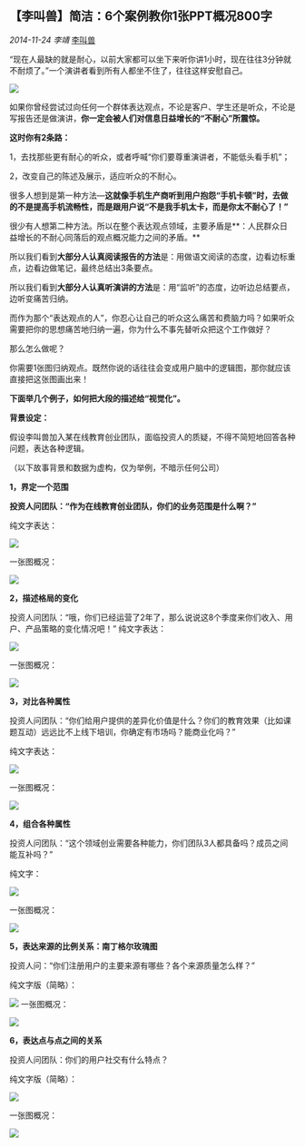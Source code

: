 ## 【李叫兽】简洁：6个案例教你1张PPT概况800字

*2014-11-24* *李靖* [李叫兽](https://mp.weixin.qq.com/s?__biz=MzA5NTMxOTczOA==&mid=201452303&idx=1&sn=f8e34908b5413b991b978cb9180b747a&scene=21&key=5d8f20f73132df89aa85278b9eb245a2ecfead20fc64763ede5c81d2e0f4c464c2ca97fb905e73fd30d3c689e62b7a9d2307387cf57c8af05c763028e0b0185964c69ee57b73689beb248f088e28f2b1&ascene=7&uin=MjQwNzMxODYwNQ%3D%3D&devicetype=Windows+8&version=6203005d&pass_ticket=xOhI1VQDG%2FzwbhWgqYvgjLhswwNIUGjt8DUL4fp00EDxCVadhAwYny0MJ9B2H%2Fmr&winzoom=1.125##)

“现在人最缺的就是耐心，以前大家都可以坐下来听你讲1小时，现在往往3分钟就不耐烦了。”一个演讲者看到所有人都坐不住了，往往这样安慰自己。

![](http://mmbiz.qpic.cn/mmbiz/As7mscS0UOCGkoxBusVRsmhzPreED4ibzfE8jyANaOITP1Aw1WtFX8qC1KIyMuwQNm1PfjuqWeR0V7xEcB1fhYA/640?tp=webp&wxfrom=5&wx_lazy=1)

如果你曾经尝试过向任何一个群体表达观点，不论是客户、学生还是听众，不论是写报告还是做演讲，**你一定会被人们对信息日益增长的“不耐心”所震惊。**

**这时你有2条路：**

1，去找那些更有耐心的听众，或者呼喊“你们要尊重演讲者，不能低头看手机”；

2，改变自己的陈述及展示，适应听众的不耐心。

很多人想到是第一种方法—**这就像手机生产商听到用户抱怨“手机卡顿”时，去做的不是提高手机流畅性，而是跟用户说“不是我手机太卡，而是你太不耐心了！”**

很少有人想第二种方法。所以在整个表达观点领域，主要矛盾是**：人民群众日益增长的不耐心同落后的观点概况能力之间的矛盾。**

所以我们看到**大部分人认真阅读报告的方法**是：用做语文阅读的态度，边看边标重点，边看边做笔记，最终总结出3条要点。

所以我们看到**大部分人认真听演讲的方法**是：用“监听”的态度，边听边总结要点，边听变痛苦归纳。

而作为那个“表达观点的人”，你忍心让自己的听众这么痛苦和费脑力吗？如果听众需要把你的思想痛苦地归纳一遍，你为什么不事先替听众把这个工作做好？

那么怎么做呢？

你需要1张图归纳观点。既然你说的话往往会变成用户脑中的逻辑图，那你就应该直接把这张图画出来！

**下面举几个例子，如何把大段的描述给“视觉化”。**

**背景设定：**

假设李叫兽加入某在线教育创业团队，面临投资人的质疑，不得不简短地回答各种问题，表达各种逻辑。

（以下故事背景和数据为虚构，仅为举例，不暗示任何公司）

**1，界定一个范围**

**投资人问团队：“作为在线教育创业团队，你们的业务范围是什么啊？”**

纯文字表达：

![](http://mmbiz.qpic.cn/mmbiz/As7mscS0UOCGkoxBusVRsmhzPreED4ibz4VoXnpBbDtnBre4E6MwrmMUYEKQR3ic4KkXDZXo701iaN8AJNWZaLVew/640?tp=webp&wxfrom=5&wx_lazy=1)

一张图概况：

![](http://mmbiz.qpic.cn/mmbiz/As7mscS0UOCGkoxBusVRsmhzPreED4ibzW0Bm64UlNhyga5EUAAmZUoVibQ1Tkn3WzMmYMIr1NYWcB9yhytc7tpA/640?tp=webp&wxfrom=5&wx_lazy=1)

**2，描述格局的变化**

投资人问团队：“哦，你们已经运营了2年了，那么说说这8个季度来你们收入、用户、产品策略的变化情况吧！”
纯文字表达：

![](http://mmbiz.qpic.cn/mmbiz/As7mscS0UOCGkoxBusVRsmhzPreED4ibzAtx8huacLYmg8gxQryZzRjNSBXzFNWiciaUGCSKdQWdq9rBIzjul725Q/640?tp=webp&wxfrom=5&wx_lazy=1)

一张图概况：

![](http://mmbiz.qpic.cn/mmbiz/As7mscS0UOCGkoxBusVRsmhzPreED4ibzr89SVG0wsQJtBZgdvT6I2geFicg79iaIgxVd4E3LlTbVaicXtI8vDgwew/640?tp=webp&wxfrom=5&wx_lazy=1)

**3，对比各种属性**

投资人问团队：“你们给用户提供的差异化价值是什么？你们的教育效果（比如课题互动）远远比不上线下培训，你确定有市场吗？能商业化吗？”

纯文字表达：

![](http://mmbiz.qpic.cn/mmbiz/As7mscS0UOCGkoxBusVRsmhzPreED4ibzTuzlk2jll7ZebqgxNRrQO4Ytbgr5hNfHUxOFmIgOsxnp5tAKSD4Zxg/640?tp=webp&wxfrom=5&wx_lazy=1)

一张图概况：

![](http://mmbiz.qpic.cn/mmbiz/As7mscS0UOCGkoxBusVRsmhzPreED4ibzg3Bxg9cKC4x2W4LKvqZ9YTARz2iaJp6JfRhiap5hvRCelHHIaYhfL3oA/640?tp=webp&wxfrom=5&wx_lazy=1)

**4，组合各种属性**

投资人问团队：“这个领域创业需要各种能力，你们团队3人都具备吗？成员之间能互补吗？”

纯文字：

![](http://mmbiz.qpic.cn/mmbiz/As7mscS0UOCGkoxBusVRsmhzPreED4ibz5qniaraFdW27Iian8icP3o2B3lsoQX4ibKron4L2Vgl86qrobyficMj4pSg/640?tp=webp&wxfrom=5&wx_lazy=1)

一张图概况：

![](http://mmbiz.qpic.cn/mmbiz/As7mscS0UOCGkoxBusVRsmhzPreED4ibzluuDXvWlQlAJsQ9w3WE0nOKGF8Zpbtic5Bk0ckDib6Uf19kMJxSFVe2A/640?tp=webp&wxfrom=5&wx_lazy=1)

**5，表达来源的比例关系：南丁格尔玫瑰图**

投资人问：“你们注册用户的主要来源有哪些？各个来源质量怎么样？”

纯文字版（简略）：

![](http://mmbiz.qpic.cn/mmbiz/As7mscS0UOCGkoxBusVRsmhzPreED4ibzqr3icCgUn0wARicydQeKJTUcxXL4d6cawyHYBaA0jib7Joj5nUs8QibiaHw/640?tp=webp&wxfrom=5&wx_lazy=1)
一张图概况：

![](http://mmbiz.qpic.cn/mmbiz/As7mscS0UOCGkoxBusVRsmhzPreED4ibzMouzkOx7DTsMa9g1ocaoV7icgiaU6VZ3ZY4RXicOqicHesKxSkL0G6YpHg/640?tp=webp&wxfrom=5&wx_lazy=1)

**6，表达点与点之间的关系**

投资人问团队：你们的用户社交有什么特点？

纯文字版（简略）：

![](http://mmbiz.qpic.cn/mmbiz/As7mscS0UOCGkoxBusVRsmhzPreED4ibzJHnfgKDyHOUDEic2MYIPS0kmZwdPAWA38AkzcO8vexFTj4C6QlHADxw/640?tp=webp&wxfrom=5&wx_lazy=1)

一张图概况：

![](http://mmbiz.qpic.cn/mmbiz/As7mscS0UOCGkoxBusVRsmhzPreED4ibzBRNHQEmINiciaGz57EpxVk2vlicibbHPJZD4Po5GBsrldo7b1uA21Nbicng/640?tp=webp&wxfrom=5&wx_lazy=1)
